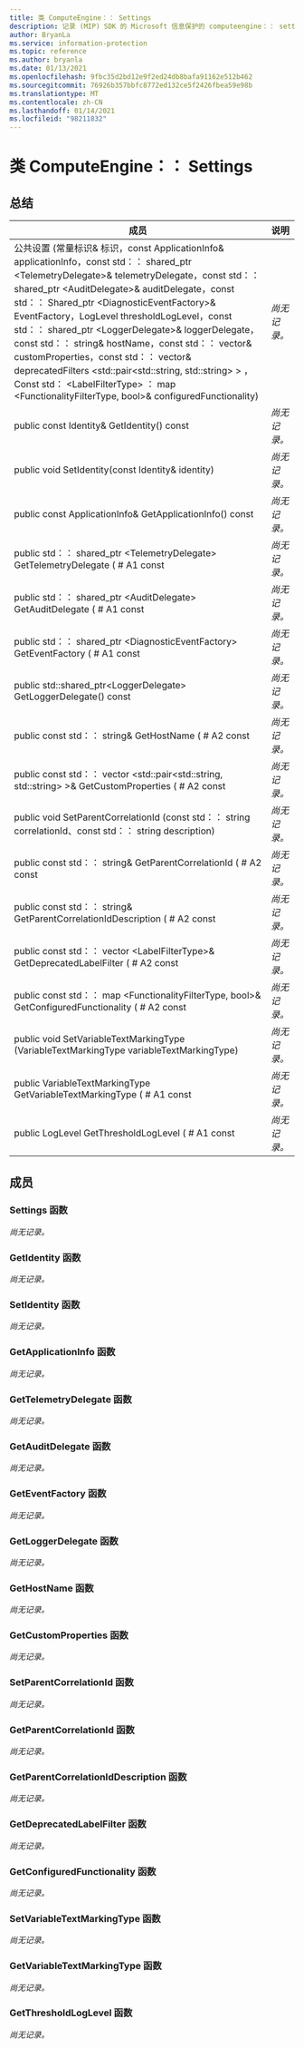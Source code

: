 ```yaml
---
title: 类 ComputeEngine：： Settings
description: 记录 (MIP) SDK 的 Microsoft 信息保护的 computeengine：： settings 类。
author: BryanLa
ms.service: information-protection
ms.topic: reference
ms.author: bryanla
ms.date: 01/13/2021
ms.openlocfilehash: 9fbc35d2bd12e9f2ed24db8bafa91162e512b462
ms.sourcegitcommit: 76926b357bbfc8772ed132ce5f2426fbea59e98b
ms.translationtype: MT
ms.contentlocale: zh-CN
ms.lasthandoff: 01/14/2021
ms.locfileid: "98211832"
---
```

# <a name="class-computeenginesettings"></a>类 ComputeEngine：： Settings 
  
## <a name="summary"></a>总结
 成员                        | 说明                                
--------------------------------|---------------------------------------------
公共设置 (常量标识& 标识，const ApplicationInfo& applicationInfo，const std：： shared_ptr \<TelemetryDelegate\>& telemetryDelegate，const std：： shared_ptr \<AuditDelegate\>& auditDelegate，const std：： Shared_ptr \<DiagnosticEventFactory\>& EventFactory，LogLevel thresholdLogLevel，const std：： shared_ptr \<LoggerDelegate\>& loggerDelegate，const std：： string& hostName，const std：： vector& customProperties，const std：： vector& deprecatedFilters \<std::pair\<std::string, std::string\> \> ，Const std： \<LabelFilterType\> ： map \<FunctionalityFilterType, bool\>& configuredFunctionality)   | _尚无记录。_
public const Identity& GetIdentity() const  | _尚无记录。_
public void SetIdentity(const Identity& identity)  | _尚无记录。_
public const ApplicationInfo& GetApplicationInfo() const  | _尚无记录。_
public std：： shared_ptr \<TelemetryDelegate\> GetTelemetryDelegate ( # A1 const  | _尚无记录。_
public std：： shared_ptr \<AuditDelegate\> GetAuditDelegate ( # A1 const  | _尚无记录。_
public std：： shared_ptr \<DiagnosticEventFactory\> GetEventFactory ( # A1 const  | _尚无记录。_
public std::shared_ptr\<LoggerDelegate\> GetLoggerDelegate() const  | _尚无记录。_
public const std：： string& GetHostName ( # A2 const  | _尚无记录。_
public const std：： vector \<std::pair\<std::string, std::string\> \>& GetCustomProperties ( # A2 const  | _尚无记录。_
public void SetParentCorrelationId (const std：： string correlationId、const std：： string description)   | _尚无记录。_
public const std：： string& GetParentCorrelationId ( # A2 const  | _尚无记录。_
public const std：： string& GetParentCorrelationIdDescription ( # A2 const  | _尚无记录。_
public const std：： vector \<LabelFilterType\>& GetDeprecatedLabelFilter ( # A2 const  | _尚无记录。_
public const std：： map \<FunctionalityFilterType, bool\>& GetConfiguredFunctionality ( # A2 const  | _尚无记录。_
public void SetVariableTextMarkingType (VariableTextMarkingType variableTextMarkingType)   | _尚无记录。_
public VariableTextMarkingType GetVariableTextMarkingType ( # A1 const  | _尚无记录。_
public LogLevel GetThresholdLogLevel ( # A1 const  | _尚无记录。_
  
## <a name="members"></a>成员
  
### <a name="settings-function"></a>Settings 函数
_尚无记录。_

  
### <a name="getidentity-function"></a>GetIdentity 函数
_尚无记录。_

  
### <a name="setidentity-function"></a>SetIdentity 函数
_尚无记录。_

  
### <a name="getapplicationinfo-function"></a>GetApplicationInfo 函数
_尚无记录。_

  
### <a name="gettelemetrydelegate-function"></a>GetTelemetryDelegate 函数
_尚无记录。_

  
### <a name="getauditdelegate-function"></a>GetAuditDelegate 函数
_尚无记录。_

  
### <a name="geteventfactory-function"></a>GetEventFactory 函数
_尚无记录。_

  
### <a name="getloggerdelegate-function"></a>GetLoggerDelegate 函数
_尚无记录。_

  
### <a name="gethostname-function"></a>GetHostName 函数
_尚无记录。_

  
### <a name="getcustomproperties-function"></a>GetCustomProperties 函数
_尚无记录。_

  
### <a name="setparentcorrelationid-function"></a>SetParentCorrelationId 函数
_尚无记录。_

  
### <a name="getparentcorrelationid-function"></a>GetParentCorrelationId 函数
_尚无记录。_

  
### <a name="getparentcorrelationiddescription-function"></a>GetParentCorrelationIdDescription 函数
_尚无记录。_

  
### <a name="getdeprecatedlabelfilter-function"></a>GetDeprecatedLabelFilter 函数
_尚无记录。_

  
### <a name="getconfiguredfunctionality-function"></a>GetConfiguredFunctionality 函数
_尚无记录。_

  
### <a name="setvariabletextmarkingtype-function"></a>SetVariableTextMarkingType 函数
_尚无记录。_

  
### <a name="getvariabletextmarkingtype-function"></a>GetVariableTextMarkingType 函数
_尚无记录。_

  
### <a name="getthresholdloglevel-function"></a>GetThresholdLogLevel 函数
_尚无记录。_
